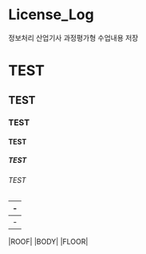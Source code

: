 # License_Log
정보처리 산업기사 과정평가형 수업내용 저장

# TEST
## TEST
### TEST
#### TEST
##### TEST
###### TEST

|-|
|-|
|-|

|ROOF|
|BODY|
|FLOOR|
